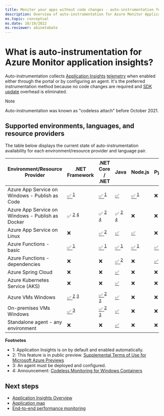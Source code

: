 ```yaml
---
title: Monitor your apps without code changes - auto-instrumentation for Azure Monitor Application Insights | Microsoft Docs
description: Overview of auto-instrumentation for Azure Monitor Application Insights - codeless application performance management
ms.topic: conceptual
ms.date: 10/19/2022
ms.reviewer: abinetabate
---
```


# What is auto-instrumentation for Azure Monitor application insights?

Auto-instrumentation collects [Application Insights](app-insights-overview.md) [telemetry](data-model.md) when enabled either through the portal or by configuring an agent. It's the preferred instrumentation method because no code changes are required and [SDK update](sdk-support-guidance.md) overhead is eliminated.

> [!NOTE] 
> Auto-instrumentation was known as "codeless attach" before October 2021.

## Supported environments, languages, and resource providers

The table below displays the current state of auto-instrumentation availability for each environment/resource provider and language pair.

|Environment/Resource Provider                    | .NET Framework                                                                                                                                 | .NET Core / .NET                                                                                                                                      | Java                                                                                                                                           | Node.js                                                                       | Python                                                                                       |
|-------------------------------------------------|------------------------------------------------------------------------------------------------------------------------------------------------|------------------------------------------------------------------------------------------------------------------------------------------------|------------------------------------------------------------------------------------------------------------------------------------------------|-------------------------------------------------------------------------------|----------------------------------------------------------------------------------------------|
|Azure App Service on Windows - Publish as Code   | [ :white_check_mark: ](azure-web-apps-net.md) <sup>[1](#OnBD)</sup>                                                                          | [ :white_check_mark: ](azure-web-apps-net-core.md) <sup>[1](#OnBD)</sup>                                                                    | [ :white_check_mark: ](azure-web-apps-java.md)                                                                                              | [ :white_check_mark: ](azure-web-apps-nodejs.md) <sup>[1](#OnBD)</sup>  | :x:                                                                                          |
|Azure App Service on Windows - Publish as Docker | :white_check_mark: <sup>[2](#Preview)</sup> <sup>[4](#Containers)</sup> | :white_check_mark: <sup>[2](#Preview)</sup> <sup>[4](#Containers)</sup> | :white_check_mark: <sup>[2](#Preview)</sup> <sup>[4](#Containers)</sup> | :x:                                                                           | :x:                                                                                          |
|Azure App Service on Linux                       | :x:                                                                                                                        | [ :white_check_mark: ](azure-web-apps-net-core.md?tabs=linux) <sup>[2](#Preview)</sup>                                                      | [ :white_check_mark: ](azure-web-apps-java.md)                                                                                              | [ :white_check_mark: ](azure-web-apps-nodejs.md?tabs=linux)                | :x:                                                                                          |
|Azure Functions - basic                          | [ :white_check_mark: ](monitor-functions.md) <sup>[1](#OnBD)</sup>                                                                         | [ :white_check_mark: ](monitor-functions.md) <sup>[1](#OnBD)</sup>                                                                          | [ :white_check_mark: ](monitor-functions.md) <sup>[1](#OnBD)</sup>                                                                           | [ :white_check_mark: ](monitor-functions.md) <sup>[1](#OnBD)</sup>         | [ :white_check_mark: ](monitor-functions.md) <sup>[1](#OnBD)</sup>                        |
|Azure Functions - dependencies                   | :x:                                                                                                                                            | :x:                                                                                                                                            | [ :white_check_mark: ](monitor-functions.md) <sup>[2](#Preview)</sup>                                                                                                | :x:                                                                           | [ :white_check_mark: ](monitor-functions.md#distributed-tracing-for-python-function-apps) |
|Azure Spring Cloud                               | :x:                                                                                                                                            | :x:                                                                                                                                            | [ :white_check_mark: ](azure-web-apps-java.md)                                                                                              | :x:                                                                           | :x:                                                                                          |
|Azure Kubernetes Service (AKS)                   | :x:                                                                                                                       | :x:                                                                                                                                            | [ :white_check_mark: ](java-in-process-agent.md)                                                                                            | :x:                                                                           | :x:                                                                                          |
|Azure VMs Windows                                | [ :white_check_mark: ](azure-vm-vmss-apps.md) <sup>[2](#Preview)</sup> <sup>[3](#Agent)</sup>                                                                      | [ :white_check_mark: ](azure-vm-vmss-apps.md) <sup>[2](#Preview)</sup> <sup>[3](#Agent)</sup>                                                                      | [ :white_check_mark: ](java-in-process-agent.md)                                                                                            | :x:                                                                           | :x:                                                                                          |
|On-premises VMs Windows                          | [ :white_check_mark: ](status-monitor-v2-overview.md) <sup>[3](#Agent)</sup>                                                                                       | [ :white_check_mark: ](status-monitor-v2-overview.md) <sup>[2](#Preview)</sup> <sup>[3](#Agent)</sup>                                                            | [ :white_check_mark: ](java-in-process-agent.md)                                                                                            | :x:                                                                           | :x:                                                                                          |
|Standalone agent - any environment               | :x:                                                                                                                                            | :x:                                                                                                                                            | [ :white_check_mark: ](java-in-process-agent.md)                                                                                            | :x:                                                                           | :x:                                                                                          |

**Footnotes**
- <a name="OnBD">1</a>: Application Insights is on by default and enabled automatically.
- <a name="Preview">2</a>: This feature is in public preview. [Supplemental Terms of Use for Microsoft Azure Previews](https://azure.microsoft.com/support/legal/preview-supplemental-terms/)
- <a name="Agent">3</a>: An agent must be deployed and configured.
- <a name="Containers">4</a>: Announcement: [Codeless Monitoring for Windows Containers](https://azure.github.io/AppService/2022/04/11/windows-containers-app-insights-preview.html)

## Next steps

* [Application Insights Overview](./app-insights-overview.md)
* [Application map](./app-map.md)
* [End-to-end performance monitoring](../app/tutorial-performance.md)